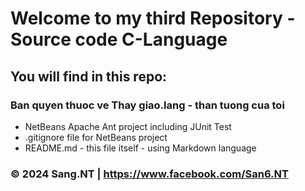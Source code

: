 # Welcome to my third Repository - Source code C-Language

## You will find in this repo:

### Ban quyen thuoc ve Thay giao.lang - than tuong cua toi
* NetBeans Apache Ant project including JUnit Test
* .gitignore file for NetBeans project
* README.md - this file itself - using Markdown language


### © 2024 Sang.NT | https://www.facebook.com/San6.NT

